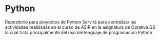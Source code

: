 # Python
Repositorio para proyectos de Python
Servirá para centralizar las actividades realizadas en el curso de ASIR en la asignatura de Optativa GS la cual trata principalmente del uso del lenguaje de programación Python.
